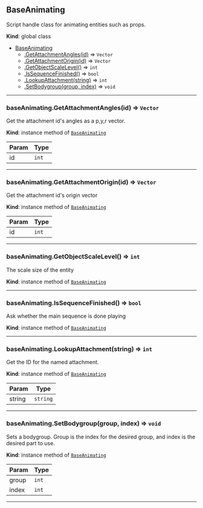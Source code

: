 <a name="BaseAnimating"></a>

## BaseAnimating
Script handle class for animating entities such as props.

**Kind**: global class  

* [BaseAnimating](#BaseAnimating)
    * [.GetAttachmentAngles(id)](#BaseAnimating+GetAttachmentAngles) ⇒ <code>Vector</code>
    * [.GetAttachmentOrigin(id)](#BaseAnimating+GetAttachmentOrigin) ⇒ <code>Vector</code>
    * [.GetObjectScaleLevel()](#BaseAnimating+GetObjectScaleLevel) ⇒ <code>int</code>
    * [.IsSequenceFinished()](#BaseAnimating+IsSequenceFinished) ⇒ <code>bool</code>
    * [.LookupAttachment(string)](#BaseAnimating+LookupAttachment) ⇒ <code>int</code>
    * [.SetBodygroup(group, index)](#BaseAnimating+SetBodygroup) ⇒ <code>void</code>

  
---
<a name="BaseAnimating+GetAttachmentAngles"></a>

### baseAnimating.GetAttachmentAngles(id) ⇒ <code>Vector</code>
Get the attachment id's angles as a p,y,r vector.

**Kind**: instance method of [<code>BaseAnimating</code>](#BaseAnimating)  

| Param | Type |
| --- | --- |
| id | <code>int</code> | 

  
---
<a name="BaseAnimating+GetAttachmentOrigin"></a>

### baseAnimating.GetAttachmentOrigin(id) ⇒ <code>Vector</code>
Get the attachment id's origin vector

**Kind**: instance method of [<code>BaseAnimating</code>](#BaseAnimating)  

| Param | Type |
| --- | --- |
| id | <code>int</code> | 

  
---
<a name="BaseAnimating+GetObjectScaleLevel"></a>

### baseAnimating.GetObjectScaleLevel() ⇒ <code>int</code>
The scale size of the entity

**Kind**: instance method of [<code>BaseAnimating</code>](#BaseAnimating)  
  
---
<a name="BaseAnimating+IsSequenceFinished"></a>

### baseAnimating.IsSequenceFinished() ⇒ <code>bool</code>
Ask whether the main sequence is done playing

**Kind**: instance method of [<code>BaseAnimating</code>](#BaseAnimating)  
  
---
<a name="BaseAnimating+LookupAttachment"></a>

### baseAnimating.LookupAttachment(string) ⇒ <code>int</code>
Get the ID for the named attachment.

**Kind**: instance method of [<code>BaseAnimating</code>](#BaseAnimating)  

| Param | Type |
| --- | --- |
| string | <code>string</code> | 

  
---
<a name="BaseAnimating+SetBodygroup"></a>

### baseAnimating.SetBodygroup(group, index) ⇒ <code>void</code>
Sets a bodygroup. Group is the index for the desired group, and index is the desired part to use.

**Kind**: instance method of [<code>BaseAnimating</code>](#BaseAnimating)  

| Param | Type |
| --- | --- |
| group | <code>int</code> | 
| index | <code>int</code> | 

  
---
